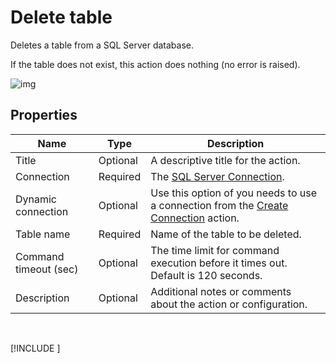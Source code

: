 # Delete table

Deletes a table from a SQL Server database.  

If the table does not exist, this action does nothing (no error is raised).


![img](https://profitbasedocs.blob.core.windows.net/flowimages/delete-table.png)


## Properties

| Name            | Type         | Description                                       |
|-----------------|--------------|---------------------------------------------------|
| Title              | Optional        | A descriptive title for the action.               |
| Connection      | Required | The [SQL Server Connection](./connection.md).         |
| Dynamic connection | Optional | Use this option of you needs to use a connection from the [Create Connection](./create-connection.md) action. |
| Table name   | Required      | Name of the table to be deleted.  |
| Command timeout (sec) | Optional | The time limit for command execution before it times out. Default is 120 seconds. |
| Description   | Optional | Additional notes or comments about the action or configuration. |

<br/>

[!INCLUDE [](__videos.md)]